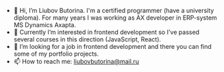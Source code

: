 - 👋 Hi, I’m Liubov Butorina. I'm a certified programmer (have a university diploma). For many years I was working as AX developer in ERP-system MS Dynamics Axapta.
- 👀 Currently I’m interested in frontend development so I've passed several courses in this direction (JavaScript, React).
- 💞️ I’m looking for a job in frontend development and there you can find some of my portfolio projects.
- 📫 How to reach me: liubovbutorina@mail.ru


